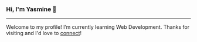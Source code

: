 ### Hi, I'm Yasmine 👋
---
Welcome to my profile! I’m currently learning Web Development. Thanks for visiting and I'd love to [connect](https://www.linkedin.com/in/yasmineluk/)!

<!--
**starlight0711/starlight0711** is a ✨ _special_ ✨ repository because its `README.md` (this file) appears on your GitHub profile.

Here are some ideas to get you started:

- 🔭 I’m currently working on ...
- 🌱 I’m currently learning ...
- 👯 I’m looking to collaborate on ...
- 🤔 I’m looking for help with ...
- 💬 Ask me about ...
- 📫 How to reach me: ...
- 😄 Pronouns: ...
- ⚡ Fun fact: ...
-->
